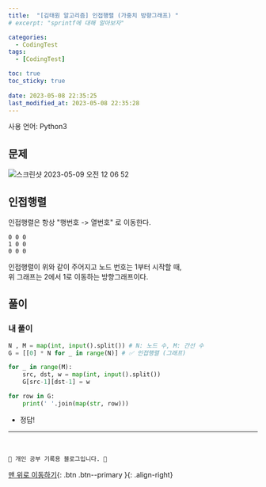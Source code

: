```yaml
---
title:  "[김태원 알고리즘] 인접행렬 (가중치 방향그래프) "
# excerpt: "sprintf에 대해 알아보자"

categories:
  - CodingTest
tags:
  - [CodingTest]

toc: true
toc_sticky: true
 
date: 2023-05-08 22:35:25
last_modified_at: 2023-05-08 22:35:28
---
```


사용 언어: Python3

## 문제
![스크린샷 2023-05-09 오전 12 06 52](https://user-images.githubusercontent.com/59405576/236860284-8703e199-dacb-4bc1-b9a9-d2abdcbb784c.png)

## 인접행렬
인접행렬은 항상 "행번호 -> 열번호" 로 이동한다.
```
0 0 0
1 0 0
0 0 0
```
인접행렬이 위와 같이 주어지고 노드 번호는 1부터 시작할 때,<br>
위 그래프는 2에서 1로 이동하는 방향그래프이다.


## 풀이
### 내 풀이
```py
N , M = map(int, input().split()) # N: 노드 수, M: 간선 수
G = [[0] * N for _ in range(N)] # ✅ 인접행렬 (그래프)

for _ in range(M):
    src, dst, w = map(int, input().split())
    G[src-1][dst-1] = w

for row in G:
    print(' '.join(map(str, row)))
```
- 정답!




***
<br>


    💛 개인 공부 기록용 블로그입니다. 👻

[맨 위로 이동하기](#){: .btn .btn--primary }{: .align-right}